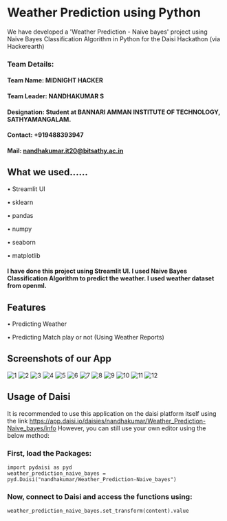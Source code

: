 # Weather Prediction using Python
We have developed a 'Weather Prediction - Naive bayes' project using Naive Bayes Classification Algorithm in Python for the Daisi Hackathon (via Hackerearth)
### Team Details:
#### Team Name: MIDNIGHT HACKER
#### Team Leader: NANDHAKUMAR S 
#### Designation: Student at BANNARI AMMAN INSTITUTE OF TECHNOLOGY, SATHYAMANGALAM.
#### Contact: +919488393947
#### Mail:  nandhakumar.it20@bitsathy.ac.in

## What we used......
• Streamlit UI


• sklearn


• pandas


• numpy


• seaborn


• matplotlib


#### I have done this project using Streamlit UI. I used Naive Bayes Classification Algorithm to predict the weather. I used weather dataset from openml. 
## Features
• Predicting Weather


• Predicting Match play or not (Using Weather Reports)


## Screenshots of our App

![1](https://user-images.githubusercontent.com/113059991/189425076-b8f42252-9a23-4f91-881f-842235f5c059.JPG)
![2](https://user-images.githubusercontent.com/113059991/189425170-b843b79f-16aa-4a65-9749-158b8e11e6ed.JPG)
![3](https://user-images.githubusercontent.com/113059991/189425182-8ff7158b-afb1-449d-afb3-cb680ecf3561.JPG)
![4](https://user-images.githubusercontent.com/113059991/189425198-c20447ca-5d20-4009-842e-dfe756121914.JPG)
![5](https://user-images.githubusercontent.com/113059991/189425224-9bcef941-1049-4c63-aff2-c2cf76694518.JPG)
![6](https://user-images.githubusercontent.com/113059991/189425252-58c5461c-9a81-439a-aebf-05006180239c.JPG)
![7](https://user-images.githubusercontent.com/113059991/189425263-04d9b004-d4fd-4d73-b6e1-285f5480b472.JPG)
![8](https://user-images.githubusercontent.com/113059991/189425275-8cfe97ea-6069-4959-be1d-5ecc275a3015.JPG)
![9](https://user-images.githubusercontent.com/113059991/189425296-fe20f042-947f-4d21-8915-086e71645627.JPG)
![10](https://user-images.githubusercontent.com/113059991/189425311-7cc0ee37-b396-4bb4-be01-674b551f5c0c.JPG)
![11](https://user-images.githubusercontent.com/113059991/189425326-f573b2fc-6f8a-4b0a-9cfd-2d546a13f11b.JPG)
![12](https://user-images.githubusercontent.com/113059991/189425346-17ac410c-df0d-44ed-8839-08ae3ed660b0.JPG)






## Usage of Daisi

It is recommended to use this application on the daisi platform itself using the link https://app.daisi.io/daisies/nandhakumar/Weather_Prediction-Naive_bayes/info
However, you can still use your own editor using the below method:

### First, load the Packages:

```
import pydaisi as pyd
weather_prediction_naive_bayes = pyd.Daisi("nandhakumar/Weather_Prediction-Naive_bayes")
```
### Now, connect to Daisi and access the functions using:

```
weather_prediction_naive_bayes.set_transform(content).value
```
